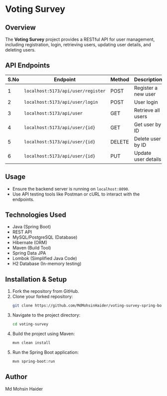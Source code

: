 # Voting Survey

## Overview
The **Voting Survey** project provides a RESTful API for user management, including registration, login, retrieving users, updating user details, and deleting users.

## API Endpoints

| S.No | Endpoint                          | Method | Description             |
|------|----------------------------------|--------|-------------------------|
| 1    | `localhost:5173/api/user/register` | POST   | Register a new user    |
| 2    | `localhost:5173/api/user/login`    | POST   | User login             |
| 3    | `localhost:5173/api/user`          | GET    | Retrieve all users     |
| 4    | `localhost:5173/api/user/{id}`     | GET    | Get user by ID        |
| 5    | `localhost:5173/api/user/{id}`     | DELETE | Delete user by ID     |
| 6    | `localhost:5173/api/user/{id}`     | PUT    | Update user details   |

## Usage
- Ensure the backend server is running on `localhost:8090`.
- Use API testing tools like Postman or cURL to interact with the endpoints.

## Technologies Used
- Java (Spring Boot)
- REST API
- MySQL/PostgreSQL (Database)
- Hibernate (ORM)
- Maven (Build Tool)
- Spring Data JPA
- Lombok (Simplified Java Code)
- H2 Database (In-memory testing)

## Installation & Setup
1. Fork the repository from GitHub.
2. Clone your forked repository:
   ```sh
   git clone https://github.com/MdMohsinHaider/voting-survey-spring-boot-backend.git
   ```
3. Navigate to the project directory:
   ```sh
   cd voting-survey
   ```
4. Build the project using Maven:
   ```sh
   mvn clean install
   ```
5. Run the Spring Boot application:
   ```sh
   mvn spring-boot:run
   ```

## Author
Md Mohsin Haider
